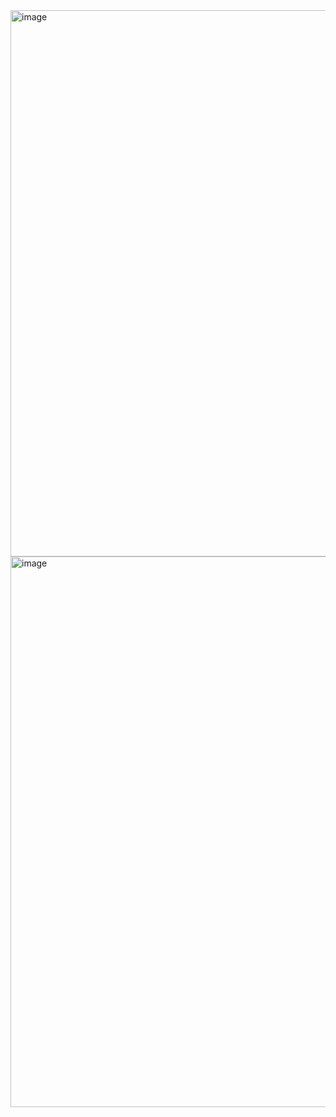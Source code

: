 <img width="1912" height="874" alt="image" src="https://github.com/user-attachments/assets/680f224b-f80a-465c-832c-8c8dd324e701" />
<img width="1918" height="881" alt="image" src="https://github.com/user-attachments/assets/93f9317d-e0ba-4375-a7b5-b7eb81da0dc9" />

